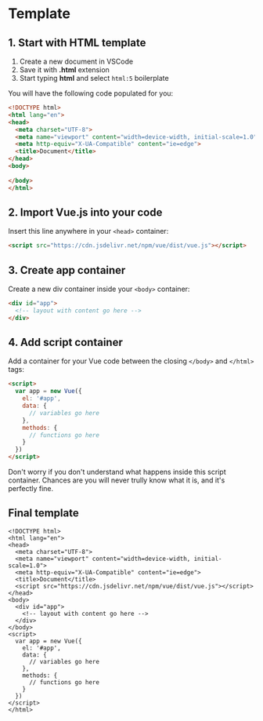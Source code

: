 # Template

<!-- > TODO:
We are starting to work with vue.js and it requires a setup. -->

## 1. Start with HTML template

1. Create a new document in VSCode
2. Save it with **.html** extension
3. Start typing **html** and select `html:5` boilerplate

You will have the following code populated for you:
```html
<!DOCTYPE html>
<html lang="en">
<head>
  <meta charset="UTF-8">
  <meta name="viewport" content="width=device-width, initial-scale=1.0">
  <meta http-equiv="X-UA-Compatible" content="ie=edge">
  <title>Document</title>
</head>
<body>
  
</body>
</html>
```
## 2. Import Vue.js into your code

Insert this line anywhere in your `<head>` container:

```html
<script src="https://cdn.jsdelivr.net/npm/vue/dist/vue.js"></script>
```

## 3. Create app container

Create a new div container inside your `<body>` container:

```html
<div id="app">
  <!-- layout with content go here -->
</div>
```

## 4. Add script container

Add a container for your Vue code between the closing `</body>` and `</html>` tags:

```html
<script>
  var app = new Vue({
    el: '#app',
    data: {
      // variables go here
    },
    methods: {
      // functions go here
    }
  })
</script>
```

Don't worry if you don't understand what happens inside this script container. Chances are you will never trully know what it is, and it's perfectly fine.

## Final template

```html{8,11-13,15-25}
<!DOCTYPE html>
<html lang="en">
<head>
  <meta charset="UTF-8">
  <meta name="viewport" content="width=device-width, initial-scale=1.0">
  <meta http-equiv="X-UA-Compatible" content="ie=edge">
  <title>Document</title>
  <script src="https://cdn.jsdelivr.net/npm/vue/dist/vue.js"></script>
</head>
<body>
  <div id="app">
    <!-- layout with content go here -->
  </div>
</body>
<script>
  var app = new Vue({
    el: '#app',
    data: {
      // variables go here
    },
    methods: {
      // functions go here
    }
  })
</script>
</html>
```





<!--## Sample case
Imagine you are designing an online store and you want to prototype the checkout experience. One of the essential UI elements you need is a shopping cart icon that indicates how many items a user currently has prepared for checkout:

![cart](./img/img-cart.png)

For this UI to display correct number of items in cart and react to user's actions you need to:
1. **Store** the number in your code
2. **Display** the number in your UI
3. **Track** user's actions to initiate the change
4. **Change** the number depending on user's actions -->

<!-- ## Variables

Variable is a container with value and a name. You define the name yourself and use it then to access the value. -->

<!-- This section covers the very of programming: data — what you do with it and what types there are.
* programming is reading and writing data essentially.
* to read and write you need to store it somewhere
* data is stored as a container with a name and a value
* with the name you read the value, and with name you change it  -->